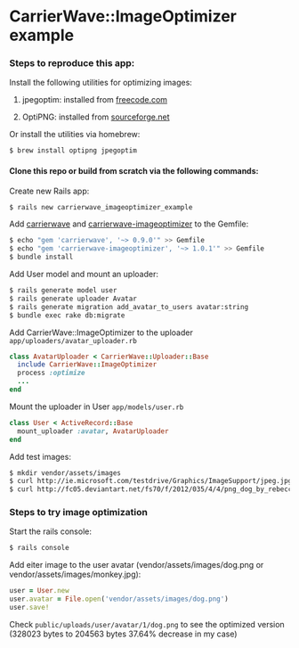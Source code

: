 # CarrierWave::ImageOptimizer example

### Steps to reproduce this app:

Install the following utilities for optimizing images:

1. jpegoptim: installed from [freecode.com](http://freecode.com/projects/jpegoptim)

2. OptiPNG: installed from [sourceforge.net](http://optipng.sourceforge.net/)

Or install the utilities via homebrew:

```bash
$ brew install optipng jpegoptim
```

#### Clone this repo or build from scratch via the following commands:

Create new Rails app:

```bash 
$ rails new carrierwave_imageoptimizer_example
```

Add [carrierwave](https://github.com/carrierwaveuploader/carrierwave/) and 
[carrierwave-imageoptimizer](https://github.com/jtescher/carrierwave-imageoptimizer) to the Gemfile:

```bash
$ echo "gem 'carrierwave', '~> 0.9.0'" >> Gemfile
$ echo "gem 'carrierwave-imageoptimizer', '~> 1.0.1'" >> Gemfile
$ bundle install
```

Add User model and mount an uploader:

```bash
$ rails generate model user
$ rails generate uploader Avatar 
$ rails generate migration add_avatar_to_users avatar:string
$ bundle exec rake db:migrate
```

Add CarrierWave::ImageOptimizer to the uploader `app/uploaders/avatar_uploader.rb`
```ruby
class AvatarUploader < CarrierWave::Uploader::Base
  include CarrierWave::ImageOptimizer
  process :optimize
  ...  
end
```

Mount the uploader in User `app/models/user.rb`
```ruby
class User < ActiveRecord::Base
  mount_uploader :avatar, AvatarUploader
end
```

Add test images:

```bash
$ mkdir vendor/assets/images
$ curl http://ie.microsoft.com/testdrive/Graphics/ImageSupport/jpeg.jpg -o 'vendor/assets/images/monkey.jpg'
$ curl http://fc05.deviantart.net/fs70/f/2012/035/4/4/png_dog_by_rebeccabekybeka-d4onood.png -o 'vendor/assets/images/dog.png' 
```

### Steps to try image optimization

Start the rails console:

```bash
$ rails console
```

Add eiter image to the user avatar (vendor/assets/images/dog.png or vendor/assets/images/monkey.jpg):

```ruby
user = User.new
user.avatar = File.open('vendor/assets/images/dog.png')
user.save!
```

Check `public/uploads/user/avatar/1/dog.png` to see the optimized version 
(328023 bytes to 204563 bytes 37.64% decrease in my case)
